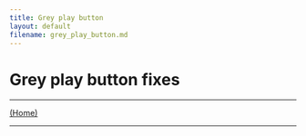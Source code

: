 ```yaml
---
title: Grey play button
layout: default
filename: grey_play_button.md
--- 
```




# Grey play button fixes



****



[(Home)](../home.md)
****